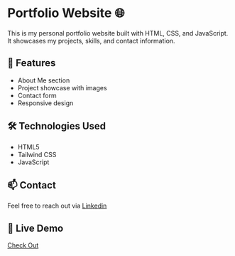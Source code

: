 # Portfolio Website 🌐

This is my personal portfolio website built with HTML, CSS, and JavaScript. It showcases my projects, skills, and contact information.

## 🚀 Features
- About Me section
- Project showcase with images
- Contact form
- Responsive design

## 🛠️ Technologies Used
- HTML5
- Tailwind CSS
- JavaScript


## 📫 Contact
Feel free to reach out via [Linkedin](https://www.linkedin.com/in/khadiza-sultana-chowdhury-rimi-8400a8308?utm_source=share&utm_campaign=share_via&utm_content=profile&utm_medium=android_app)


## 🔗 Live Demo
[Check Out](https://rimi-03.github.io/Portfolio/)